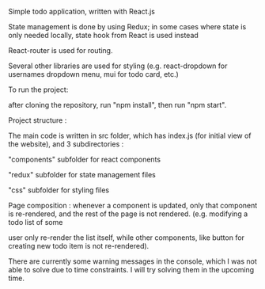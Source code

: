 Simple todo application, written with React.js

State management is done by using Redux; in some cases where state is only needed locally, state hook from React is used instead 

React-router is used for routing.

Several other libraries are used for styling (e.g. react-dropdown for usernames dropdown menu, mui for todo card, etc.)


To run the project: 

after cloning the repository, run "npm install", then run "npm start".


Project structure : 

The main code is written in src folder, which has index.js (for initial view of the website), and 3 subdirectories : 

"components" subfolder for react components

"redux" subfolder for state management files

"css" subfolder for styling files


Page composition : whenever a component is updated, only that component is re-rendered, and the rest of the page is not rendered. (e.g. modifying a todo list of some 

user only re-render the list itself, while other components, like button for creating new todo item is not re-rendered).

There are currently some warning messages in the console, which I was not able to solve due to time constraints. I will try solving them in the upcoming time.
